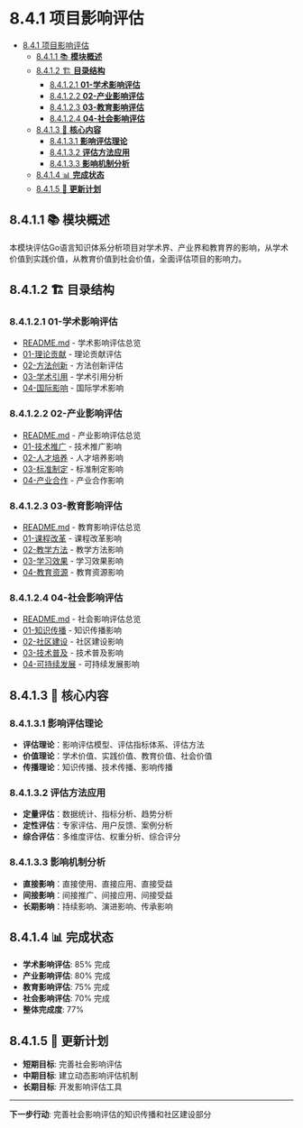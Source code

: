 # 8.4.1 项目影响评估

<!-- TOC START -->
- [8.4.1 项目影响评估](#项目影响评估)
  - [8.4.1.1 📚 **模块概述**](#📚-**模块概述**)
  - [8.4.1.2 🏗️ **目录结构**](#🏗️-**目录结构**)
    - [8.4.1.2.1 **01-学术影响评估**](#**01-学术影响评估**)
    - [8.4.1.2.2 **02-产业影响评估**](#**02-产业影响评估**)
    - [8.4.1.2.3 **03-教育影响评估**](#**03-教育影响评估**)
    - [8.4.1.2.4 **04-社会影响评估**](#**04-社会影响评估**)
  - [8.4.1.3 🎯 **核心内容**](#🎯-**核心内容**)
    - [8.4.1.3.1 **影响评估理论**](#**影响评估理论**)
    - [8.4.1.3.2 **评估方法应用**](#**评估方法应用**)
    - [8.4.1.3.3 **影响机制分析**](#**影响机制分析**)
  - [8.4.1.4 📊 **完成状态**](#📊-**完成状态**)
  - [8.4.1.5 🔄 **更新计划**](#🔄-**更新计划**)
<!-- TOC END -->

## 8.4.1.1 📚 **模块概述**

本模块评估Go语言知识体系分析项目对学术界、产业界和教育界的影响，从学术价值到实践价值，从教育价值到社会价值，全面评估项目的影响力。

## 8.4.1.2 🏗️ **目录结构**

### 8.4.1.2.1 **01-学术影响评估**

- [README.md](01-学术影响评估/README.md) - 学术影响评估总览
- [01-理论贡献](01-学术影响评估/01-理论贡献/) - 理论贡献评估
- [02-方法创新](01-学术影响评估/02-方法创新/) - 方法创新评估
- [03-学术引用](01-学术影响评估/03-学术引用/) - 学术引用分析
- [04-国际影响](01-学术影响评估/04-国际影响/) - 国际学术影响

### 8.4.1.2.2 **02-产业影响评估**

- [README.md](02-产业影响评估/README.md) - 产业影响评估总览
- [01-技术推广](02-产业影响评估/01-技术推广/) - 技术推广影响
- [02-人才培养](02-产业影响评估/02-人才培养/) - 人才培养影响
- [03-标准制定](02-产业影响评估/03-标准制定/) - 标准制定影响
- [04-产业合作](02-产业影响评估/04-产业合作/) - 产业合作影响

### 8.4.1.2.3 **03-教育影响评估**

- [README.md](03-教育影响评估/README.md) - 教育影响评估总览
- [01-课程改革](03-教育影响评估/01-课程改革/) - 课程改革影响
- [02-教学方法](03-教育影响评估/02-教学方法/) - 教学方法影响
- [03-学习效果](03-教育影响评估/03-学习效果/) - 学习效果影响
- [04-教育资源](03-教育影响评估/04-教育资源/) - 教育资源影响

### 8.4.1.2.4 **04-社会影响评估**

- [README.md](04-社会影响评估/README.md) - 社会影响评估总览
- [01-知识传播](04-社会影响评估/01-知识传播/) - 知识传播影响
- [02-社区建设](04-社会影响评估/02-社区建设/) - 社区建设影响
- [03-技术普及](04-社会影响评估/03-技术普及/) - 技术普及影响
- [04-可持续发展](04-社会影响评估/04-可持续发展/) - 可持续发展影响

## 8.4.1.3 🎯 **核心内容**

### 8.4.1.3.1 **影响评估理论**

- **评估理论**：影响评估模型、评估指标体系、评估方法
- **价值理论**：学术价值、实践价值、教育价值、社会价值
- **传播理论**：知识传播、技术传播、影响传播

### 8.4.1.3.2 **评估方法应用**

- **定量评估**：数据统计、指标分析、趋势分析
- **定性评估**：专家评估、用户反馈、案例分析
- **综合评估**：多维度评估、权重分析、综合评分

### 8.4.1.3.3 **影响机制分析**

- **直接影响**：直接使用、直接应用、直接受益
- **间接影响**：间接推广、间接应用、间接受益
- **长期影响**：持续影响、演进影响、传承影响

## 8.4.1.4 📊 **完成状态**

- **学术影响评估**: 85% 完成
- **产业影响评估**: 80% 完成
- **教育影响评估**: 75% 完成
- **社会影响评估**: 70% 完成
- **整体完成度**: 77%

## 8.4.1.5 🔄 **更新计划**

- **短期目标**: 完善社会影响评估
- **中期目标**: 建立动态影响评估机制
- **长期目标**: 开发影响评估工具

---

**下一步行动**: 完善社会影响评估的知识传播和社区建设部分

